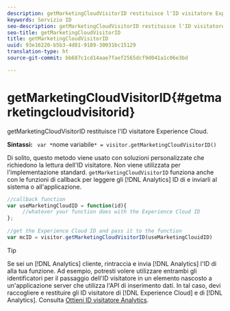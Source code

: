 ```yaml
---
description: getMarketingCloudVisitorID restituisce l'ID visitatore Experience Cloud.
keywords: Servizio ID
seo-description: getMarketingCloudVisitorID restituisce l'ID visitatore Experience Cloud.
seo-title: getMarketingCloudVisitorID
title: getMarketingCloudVisitorID
uuid: 93e16220-b5b3-4d81-9189-30031bc15129
translation-type: ht
source-git-commit: bb687c1cd14aae7faef2565dcf9d041a1c06e3bd

---
```



# getMarketingCloudVisitorID{#getmarketingcloudvisitorid}

getMarketingCloudVisitorID restituisce l&#39;ID visitatore Experience Cloud.

**Sintassi:** ` var *`nome variabile`* = visitor.getMarketingCloudVisitorID()`

Di solito, questo metodo viene usato con soluzioni personalizzate che richiedono la lettura dell&#39;ID visitatore. Non viene utilizzata per l&#39;implementazione standard. `getMarketingCloudVisitorID` funziona anche con le funzioni di callback per leggere gli [!DNL Analytics] ID di e inviarli al sistema o all&#39;applicazione.

```js
//callback function 
var useMarketingCloudID = function(id){ 
     //whatever your function does with the Experience Cloud ID 
}; 
 
//get the Experience Cloud ID and pass it to the function 
var mcID = visitor.getMarketingCloudVisitorID(useMarketingClouidID)
```

>[!TIP]
>
>Se sei un [!DNL Analytics] cliente, rintraccia e invia [!DNL Analytics] l&#39;ID di alla tua funzione. Ad esempio, potresti volere utilizzare entrambi gli identificatori per il passaggio dell&#39;ID visitatore in un elemento nascosto a un&#39;applicazione server che utilizza l&#39;API di inserimento dati. In tal caso, devi raccogliere e restituire gli ID visitatore di [!DNL Experience Cloud] e di [!DNL Analytics]. Consulta [Ottieni ID visitatore Analytics](../../mcvid-library/mcvid-get-set/mcvid-getanalyticsvisitorid.md).

